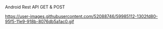 Android Rest API
GET & POST

https://user-images.githubusercontent.com/52088746/59985112-1302fd80-95f5-11e9-918b-8076db5a1ac0.gif
